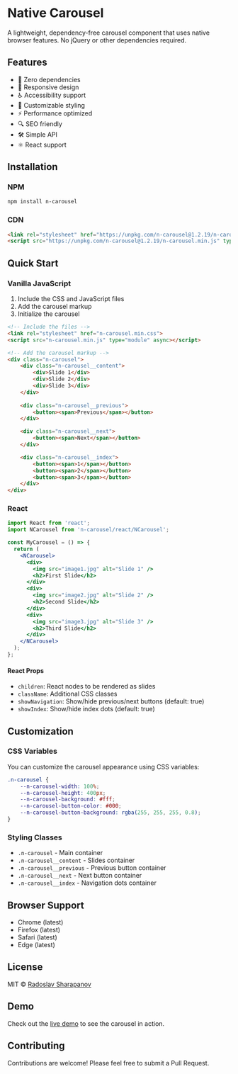 # Native Carousel

A lightweight, dependency-free carousel component that uses native browser features. No jQuery or other dependencies required.

## Features

- 🚀 Zero dependencies
- 📱 Responsive design
- ♿ Accessibility support
- 🎨 Customizable styling
- ⚡ Performance optimized
- 🔍 SEO friendly
- 🛠️ Simple API
- ⚛️ React support

## Installation

### NPM
```bash
npm install n-carousel
```

### CDN
```html
<link rel="stylesheet" href="https://unpkg.com/n-carousel@1.2.19/n-carousel.min.css">
<script src="https://unpkg.com/n-carousel@1.2.19/n-carousel.min.js" type="module" async></script>
```

## Quick Start

### Vanilla JavaScript
1. Include the CSS and JavaScript files
2. Add the carousel markup
3. Initialize the carousel

```html
<!-- Include the files -->
<link rel="stylesheet" href="n-carousel.min.css">
<script src="n-carousel.min.js" type="module" async></script>

<!-- Add the carousel markup -->
<div class="n-carousel">
    <div class="n-carousel__content">
        <div>Slide 1</div>
        <div>Slide 2</div>
        <div>Slide 3</div>
    </div>
    
    <div class="n-carousel__previous">
        <button><span>Previous</span></button>
    </div>

    <div class="n-carousel__next">
        <button><span>Next</span></button>
    </div>

    <div class="n-carousel__index">
        <button><span>1</span></button>
        <button><span>2</span></button>
        <button><span>3</span></button>
    </div>
</div>
```

### React
```jsx
import React from 'react';
import NCarousel from 'n-carousel/react/NCarousel';

const MyCarousel = () => {
  return (
    <NCarousel>
      <div>
        <img src="image1.jpg" alt="Slide 1" />
        <h2>First Slide</h2>
      </div>
      <div>
        <img src="image2.jpg" alt="Slide 2" />
        <h2>Second Slide</h2>
      </div>
      <div>
        <img src="image3.jpg" alt="Slide 3" />
        <h2>Third Slide</h2>
      </div>
    </NCarousel>
  );
};
```

#### React Props
- `children`: React nodes to be rendered as slides
- `className`: Additional CSS classes
- `showNavigation`: Show/hide previous/next buttons (default: true)
- `showIndex`: Show/hide index dots (default: true)

## Customization

### CSS Variables

You can customize the carousel appearance using CSS variables:

```css
.n-carousel {
    --n-carousel-width: 100%;
    --n-carousel-height: 400px;
    --n-carousel-background: #fff;
    --n-carousel-button-color: #000;
    --n-carousel-button-background: rgba(255, 255, 255, 0.8);
}
```

### Styling Classes

- `.n-carousel` - Main container
- `.n-carousel__content` - Slides container
- `.n-carousel__previous` - Previous button container
- `.n-carousel__next` - Next button container
- `.n-carousel__index` - Navigation dots container

## Browser Support

- Chrome (latest)
- Firefox (latest)
- Safari (latest)
- Edge (latest)

## License

MIT © [Radoslav Sharapanov](https://github.com/radogado)

## Demo

Check out the [live demo](https://nativecarousel.com/) to see the carousel in action.

## Contributing

Contributions are welcome! Please feel free to submit a Pull Request.
```